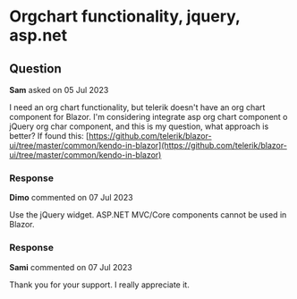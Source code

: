 # Orgchart functionality, jquery, asp.net

## Question

**Sam** asked on 05 Jul 2023

I need an org chart functionality, but telerik doesn't have an org chart component for Blazor. I'm considering integrate asp org chart component o jQuery org char component, and this is my question, what approach is better? If found this: [https://github.com/telerik/blazor-ui/tree/master/common/kendo-in-blazor](https://github.com/telerik/blazor-ui/tree/master/common/kendo-in-blazor)

### Response

**Dimo** commented on 07 Jul 2023

Use the jQuery widget. ASP.NET MVC/Core components cannot be used in Blazor.

### Response

**Sami** commented on 07 Jul 2023

Thank you for your support. I really appreciate it.
